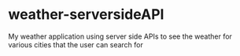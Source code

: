 # weather-serversideAPI
My weather application using server side APIs to see the weather for various cities that the user can search for
